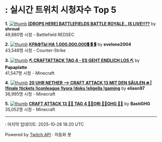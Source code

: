 # : 실시간 트위치 시청자수 Top 5

**1.** [![thumb](https://static-cdn.jtvnw.net/previews-ttv/live_user_shroud-320x180.jpg)](https://twitch.tv/shroud)
**[[DROPS HERE] BATTLEFIELDS BATTLE ROYALE.. IS LIVE!!??](https://twitch.tv/shroud)** by **shroud**<br>49,880명 시청  - Battlefield REDSEC

**2.** [![thumb](https://static-cdn.jtvnw.net/previews-ttv/live_user_evelone2004-320x180.jpg)](https://twitch.tv/evelone2004)
**[КРАФТЫ НА 1.000.000.000💲 💲 💲](https://twitch.tv/evelone2004)** by **evelone2004**<br>43,548명 시청  - Counter-Strike

**3.** [![thumb](https://static-cdn.jtvnw.net/previews-ttv/live_user_papaplatte-320x180.jpg)](https://twitch.tv/Papaplatte)
**[⛏️ CRAFTATTACK TAG 4 - ES GEHT ENDLICH LOS ⛏️](https://twitch.tv/Papaplatte)** by **Papaplatte**<br>41,547명 시청  - Minecraft

**4.** [![thumb](https://static-cdn.jtvnw.net/previews-ttv/live_user_eliasn97-320x180.jpg)](https://twitch.tv/eliasn97)
**[20 UHR NETHER --> CRAFT ATTACK 13 MIT DEN SÄULEN 🔥 | !finale !tickets !iconleague !lyora !doku !eligella !gaming](https://twitch.tv/eliasn97)** by **eliasn97**<br>36,995명 시청  - Minecraft

**5.** [![thumb](https://static-cdn.jtvnw.net/previews-ttv/live_user_bastighg-320x180.jpg)](https://twitch.tv/BastiGHG)
**[CRAFT ATTACK 13 💼🌹 TAG 4 💼🌹ORI 💼🌹GHG 💼🌹](https://twitch.tv/BastiGHG)** by **BastiGHG**<br>35,052명 시청  - Minecraft


---
: 마지막 업데이트: 2025-10-28 18:20 UTC

Powered by [Twitch API](https://dev.twitch.tv/docs/api/reference) · 자동화 봇